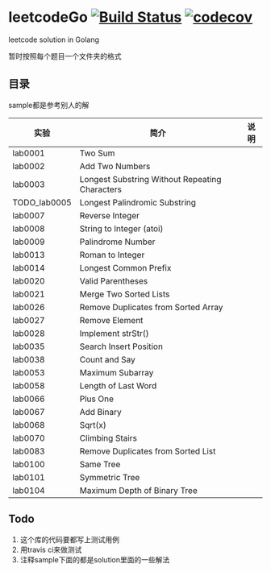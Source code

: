 # leetcodeGo [![Build Status](https://travis-ci.org/liguoqinjim/leetcodeGo.svg?branch=master)](https://travis-ci.org/liguoqinjim/leetcodeGo) [![codecov](https://codecov.io/gh/liguoqinjim/leetcodeGo/branch/master/graph/badge.svg)](https://codecov.io/gh/liguoqinjim/leetcodeGo)
leetcode solution in Golang

暂时按照每个题目一个文件夹的格式

## 目录
sample都是参考别人的解

|实验|简介|说明|
|---|---|---|
|lab0001|Two Sum| |
|lab0002|Add Two Numbers| |
|lab0003|Longest Substring Without Repeating Characters| |
|TODO_lab0005|Longest Palindromic Substring| |
|lab0007|Reverse Integer|
|lab0008|String to Integer (atoi)|
|lab0009|Palindrome Number|
|lab0013|Roman to Integer|
|lab0014|Longest Common Prefix|
|lab0020|Valid Parentheses|
|lab0021|Merge Two Sorted Lists|
|lab0026|Remove Duplicates from Sorted Array|
|lab0027|Remove Element| |
|lab0028|Implement strStr()||
|lab0035|Search Insert Position|
|lab0038|Count and Say||
|lab0053|Maximum Subarray| |
|lab0058|Length of Last Word| |
|lab0066|Plus One| |
|lab0067|Add Binary| |
|lab0068|Sqrt(x)| |
|lab0070|Climbing Stairs| |
|lab0083|Remove Duplicates from Sorted List| |
|lab0100|Same Tree| |
|lab0101|Symmetric Tree| |
|lab0104|Maximum Depth of Binary Tree| |

## Todo
1. 这个库的代码要都写上测试用例
2. 用travis ci来做测试
3. 注释sample下面的都是solution里面的一些解法